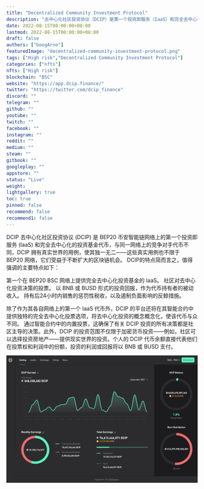 ```yaml
---
title: "Decentralized Community Investment Protocol"
description: "去中心化社区投资协议（DCIP）是第一个投资即服务（IaaS）和完全去中心化的投资基金代币"
date: 2022-08-15T00:00:00+08:00
lastmod: 2022-08-15T00:00:00+08:00
draft: false
authors: ["boogArno"]
featuredImage: "decentralized-community-investment-protocol.png"
tags: ["High risk","Decentralized Community Investment Protocol"]
categories: ["nfts"]
nfts: ["High risk"]
blockchain: "BSC"
website: "https://app.dcip.finance/"
twitter: "https://twitter.com/dcip_finance"
discord: ""
telegram: ""
github: ""
youtube: ""
twitch: ""
facebook: ""
instagram: ""
reddit: ""
medium: ""
steam: ""
gitbook: ""
googleplay: ""
appstore: ""
status: "Live"
weight: 
lightgallery: true
toc: true
pinned: false
recommend: false
recommend1: false
---
```

DCIP
去中心化社区投资协议 (DCIP) 是 BEP20 币安智能链网络上的第一个投资即服务 (IaaS) 和完全去中心化的投资基金代币，与同一网络上的竞争对手代币不同，DCIP 拥有真实世界的用例，使其独一无二——这些真实用例也不限于 BEP20 网络，它们受益于不断扩大的区块链机会。
DCIP的特点简而言之，值得强调的主要特点如下：

  第一个在 BEP20 BSC 网络上提供完全去中心化投资基金的 IaaS。
  社区对去中心化投资决策的投票。
  以 BNB 或 BUSD 形式的投资回报，作为代币持有者的被动收入。
  持有后24小时内销售的惩罚性税收，以及遏制负面影响的反鲸措施。

除了作为其各自网络上的第一个 IaaS 代币外，DCIP 的平台还将在其智能合约中提供独特的完全去中心化投票选项，将去中心化投资的概念概念化，使该代币与众不同。
通过智能合约中的内置投票，这确保了有关 DCIP 投资的所有决策都是社区主导的决策。此外，DCIP 的投资范围不仅限于加密货币投资——例如，社区可以选择投资房地产——提供现实世界的投资。个人的 DCIP 代币余额直接代表他们在投票权和利润中的份额，投资的利润或回报将以 BNB 或 BUSD 支付。

![decentralizedcommunityinvestmentprotocol-dapp-defi-bsc-image1_7d575ce40d0a1f2d4c300638394e5825](decentralizedcommunityinvestmentprotocol-dapp-defi-bsc-image1_7d575ce40d0a1f2d4c300638394e5825.png)
